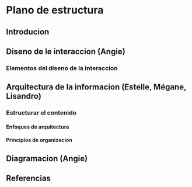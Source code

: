 # Plano de estructura

## Introducion

## Diseno de le interaccion (Angie)

### Elementos del diseno de la interaccion 

## Arquitectura de la informacion (Estelle, Mégane, Lisandro)

### Estructurar el contenido

#### Enfoques de arquitectura

#### Principios de organizacion 

## Diagramacion (Angie)

## Referencias
